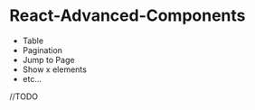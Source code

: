 # React-Advanced-Components

- Table
- Pagination     
- Jump to Page  
- Show x elements   
- etc...      
         
//TODO
    
 
  
